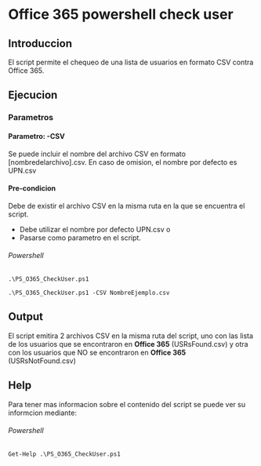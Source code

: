 # Office 365 powershell check user

## Introduccion

El script permite el chequeo de una lista de usuarios en formato CSV contra Office 365.

## Ejecucion

### Parametros

#### Parametro: -CSV

Se puede incluir el nombre del archivo CSV en formato [nombredelarchivo].csv. En caso de omision, el nombre por defecto es UPN.csv


#### Pre-condicion

Debe de existir el archivo CSV en la misma ruta en la que se encuentra el script.
* Debe utilizar el nombre por defecto UPN.csv o
* Pasarse como parametro en el script.

###### Powershell

`.\PS_O365_CheckUser.ps1`

`.\PS_O365_CheckUser.ps1 -CSV NombreEjemplo.csv`

## Output

El script emitira 2 archivos CSV en la misma ruta del script, uno con las lista de los usuarios que se encontraron en __Office 365__ (USRsFound.csv) y otra con los usuarios que NO se encontraron en __Office 365__ (USRsNotFound.csv)

## Help

Para tener mas informacion sobre el contenido del script se puede ver su informcion mediante:

###### Powershell

`Get-Help .\PS_O365_CheckUser.ps1`